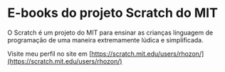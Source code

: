 # E-books do projeto Scratch do MIT

O Scratch é um projeto do MIT para ensinar as crianças linguagem de programação de uma maneira extremamente lúdica e simplificada.

Visite meu perfil no site em [https://scratch.mit.edu/users/rhozon/](https://scratch.mit.edu/users/rhozon/)
